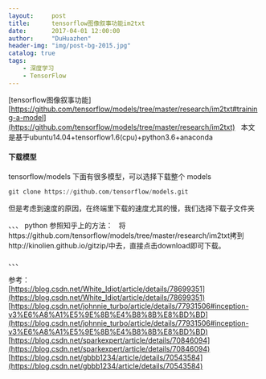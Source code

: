 ```yaml
---
layout:     post
title:      tensorflow图像叙事功能im2txt
date:       2017-04-01 12:00:00
author:     "DuHuazhen"
header-img: "img/post-bg-2015.jpg"
catalog: true
tags:
    - 深度学习
    - TensorFlow
---
```

[tensorflow图像叙事功能][https://github.com/tensorflow/models/tree/master/research/im2txt#training-a-model](https://github.com/tensorflow/models/tree/master/research/im2txt)  
本文是基于ubuntu14.04+tensorflow1.6(cpu)+python3.6+anaconda

#### 下载模型
tensorflow/models 下面有很多模型，可以选择下载整个 models
``` python
git clone https://github.com/tensorflow/models.git
``` 
但是考虑到速度的原因，在终端里下载的速度尤其的慢，我们选择下载子文件夹

、、、 python
参照知乎上的方法：  
将https://github.com/tensorflow/models/tree/master/research/im2txt拷到http://kinolien.github.io/gitzip/中去，直接点击download即可下载。

、、、









参考：  
  [https://blog.csdn.net/White_Idiot/article/details/78699351](https://blog.csdn.net/White_Idiot/article/details/78699351)   
  [https://blog.csdn.net/johnnie_turbo/article/details/77931506#inception-v3%E6%A8%A1%E5%9E%8B%E4%B8%8B%E8%BD%BD](https://blog.csdn.net/johnnie_turbo/article/details/77931506#inception-v3%E6%A8%A1%E5%9E%8B%E4%B8%8B%E8%BD%BD)   
  [https://blog.csdn.net/sparkexpert/article/details/70846094](https://blog.csdn.net/sparkexpert/article/details/70846094)  
  [https://blog.csdn.net/gbbb1234/article/details/70543584](https://blog.csdn.net/gbbb1234/article/details/70543584)

